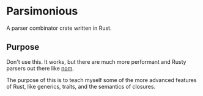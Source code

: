 # Parsimonious

A parser combinator crate written in Rust.

## Purpose

Don't use this. It works, but there are much more performant and Rusty parsers out there like [nom](https://docs.rs/nom/latest/nom/).

The purpose of this is to teach myself some of the more advanced features of Rust, like generics, traits, and the semantics of closures.
